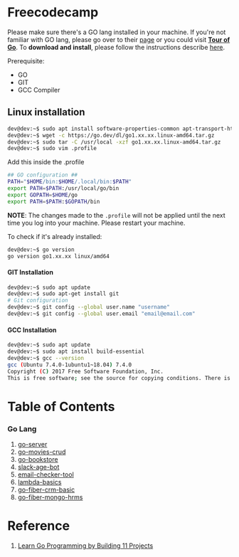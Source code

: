 # Freecodecamp
Please make sure there's a GO lang installed in your machine. If you're not familiar with GO lang, please go over to their [page](https://go.dev/doc/tutorial/getting-started) or you could visit [**Tour of Go**](https://go.dev/tour/welcome/1). To **download and install**, please follow the instructions describe [here](https://go.dev/doc/install).

Prerequisite:
- GO
- GIT
- GCC Compiler

## Linux installation
```bash
dev@dev:~$ sudo apt install software-properties-common apt-transport-https wget
dev@dev:~$ wget -c https://go.dev/dl/go1.xx.xx.linux-amd64.tar.gz
dev@dev:~$ sudo tar -C /usr/local -xzf go1.xx.xx.linux-amd64.tar.gz
dev@dev:~$ sudo vim .profile
```

Add this inside the .profile
```bash
## GO configuration ##
PATH="$HOME/bin:$HOME/.local/bin:$PATH"
export PATH=$PATH:/usr/local/go/bin
export GOPATH=$HOME/go
export PATH=$PATH:$GOPATH/bin
```

**NOTE**: The changes made to the `.profile` will not be applied until the next time you log into your machine. Please restart your machine.

To check if it's already installed:
```bash
dev@dev:~$ go version
go version go1.xx.xx linux/amd64
```

#### GIT Installation
```bash
dev@dev:~$ sudo apt update
dev@dev:~$ sudo apt-get install git
# Git configuration
dev@dev:~$ git config --global user.name "username"
dev@dev:~$ git config --global user.email "email@email.com"
```

#### GCC Installation
```bash
dev@dev:~$ sudo apt update
dev@dev:~$ sudo apt install build-essential
dev@dev:~$ gcc --version
gcc (Ubuntu 7.4.0-1ubuntu1~18.04) 7.4.0
Copyright (C) 2017 Free Software Foundation, Inc.
This is free software; see the source for copying conditions. There is NO warranty; not even for MERCHANTABILITY or FITNESS FOR A PARTICULAR PURPOSE.
```

# Table of Contents
### Go Lang
1. [go-server](/go-server/)
2. [go-movies-crud](/go-movies-crud/)
3. [go-bookstore](/go-bookstore/)
4. [slack-age-bot](/slack-bot-age/)
5. [email-checker-tool](/email-checker-tool/)
6. [lambda-basics](/lambda-basics/)
7. [go-fiber-crm-basic](/go-fiber-crm-basic/)
8. [go-fiber-mongo-hrms](/go-fiber-mongo-hrms/)


# Reference
1. [Learn Go Programming by Building 11 Projects](https://www.freecodecamp.org/news/learn-go-by-building-11-projects/)